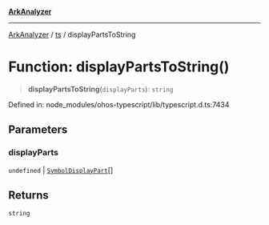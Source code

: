 [**ArkAnalyzer**](../../../../README.md)

***

[ArkAnalyzer](../../../../globals.md) / [ts](../README.md) / displayPartsToString

# Function: displayPartsToString()

> **displayPartsToString**(`displayParts`): `string`

Defined in: node\_modules/ohos-typescript/lib/typescript.d.ts:7434

## Parameters

### displayParts

`undefined` | [`SymbolDisplayPart`](../interfaces/SymbolDisplayPart.md)[]

## Returns

`string`
